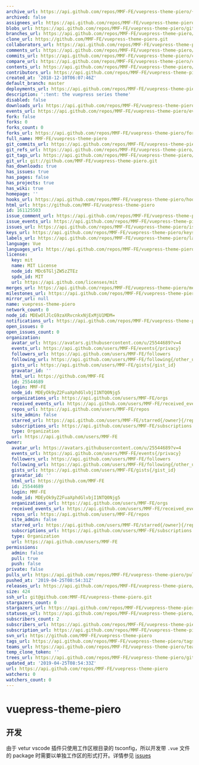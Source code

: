 ```yaml
---
archive_url: https://api.github.com/repos/MMF-FE/vuepress-theme-piero/{archive_format}{/ref}
archived: false
assignees_url: https://api.github.com/repos/MMF-FE/vuepress-theme-piero/assignees{/user}
blobs_url: https://api.github.com/repos/MMF-FE/vuepress-theme-piero/git/blobs{/sha}
branches_url: https://api.github.com/repos/MMF-FE/vuepress-theme-piero/branches{/branch}
clone_url: https://github.com/MMF-FE/vuepress-theme-piero.git
collaborators_url: https://api.github.com/repos/MMF-FE/vuepress-theme-piero/collaborators{/collaborator}
comments_url: https://api.github.com/repos/MMF-FE/vuepress-theme-piero/comments{/number}
commits_url: https://api.github.com/repos/MMF-FE/vuepress-theme-piero/commits{/sha}
compare_url: https://api.github.com/repos/MMF-FE/vuepress-theme-piero/compare/{base}...{head}
contents_url: https://api.github.com/repos/MMF-FE/vuepress-theme-piero/contents/{+path}
contributors_url: https://api.github.com/repos/MMF-FE/vuepress-theme-piero/contributors
created_at: '2018-12-10T06:07:46Z'
default_branch: master
deployments_url: https://api.github.com/repos/MMF-FE/vuepress-theme-piero/deployments
description: ':tent: the vuepress series theme'
disabled: false
downloads_url: https://api.github.com/repos/MMF-FE/vuepress-theme-piero/downloads
events_url: https://api.github.com/repos/MMF-FE/vuepress-theme-piero/events
fork: false
forks: 0
forks_count: 0
forks_url: https://api.github.com/repos/MMF-FE/vuepress-theme-piero/forks
full_name: MMF-FE/vuepress-theme-piero
git_commits_url: https://api.github.com/repos/MMF-FE/vuepress-theme-piero/git/commits{/sha}
git_refs_url: https://api.github.com/repos/MMF-FE/vuepress-theme-piero/git/refs{/sha}
git_tags_url: https://api.github.com/repos/MMF-FE/vuepress-theme-piero/git/tags{/sha}
git_url: git://github.com/MMF-FE/vuepress-theme-piero.git
has_downloads: true
has_issues: true
has_pages: false
has_projects: true
has_wiki: true
homepage: ''
hooks_url: https://api.github.com/repos/MMF-FE/vuepress-theme-piero/hooks
html_url: https://github.com/MMF-FE/vuepress-theme-piero
id: 161125503
issue_comment_url: https://api.github.com/repos/MMF-FE/vuepress-theme-piero/issues/comments{/number}
issue_events_url: https://api.github.com/repos/MMF-FE/vuepress-theme-piero/issues/events{/number}
issues_url: https://api.github.com/repos/MMF-FE/vuepress-theme-piero/issues{/number}
keys_url: https://api.github.com/repos/MMF-FE/vuepress-theme-piero/keys{/key_id}
labels_url: https://api.github.com/repos/MMF-FE/vuepress-theme-piero/labels{/name}
language: Vue
languages_url: https://api.github.com/repos/MMF-FE/vuepress-theme-piero/languages
license:
  key: mit
  name: MIT License
  node_id: MDc6TGljZW5zZTEz
  spdx_id: MIT
  url: https://api.github.com/licenses/mit
merges_url: https://api.github.com/repos/MMF-FE/vuepress-theme-piero/merges
milestones_url: https://api.github.com/repos/MMF-FE/vuepress-theme-piero/milestones{/number}
mirror_url: null
name: vuepress-theme-piero
network_count: 0
node_id: MDEwOlJlcG9zaXRvcnkxNjExMjU1MDM=
notifications_url: https://api.github.com/repos/MMF-FE/vuepress-theme-piero/notifications{?since,all,participating}
open_issues: 0
open_issues_count: 0
organization:
  avatar_url: https://avatars.githubusercontent.com/u/25544689?v=4
  events_url: https://api.github.com/users/MMF-FE/events{/privacy}
  followers_url: https://api.github.com/users/MMF-FE/followers
  following_url: https://api.github.com/users/MMF-FE/following{/other_user}
  gists_url: https://api.github.com/users/MMF-FE/gists{/gist_id}
  gravatar_id: ''
  html_url: https://github.com/MMF-FE
  id: 25544689
  login: MMF-FE
  node_id: MDEyOk9yZ2FuaXphdGlvbjI1NTQ0Njg5
  organizations_url: https://api.github.com/users/MMF-FE/orgs
  received_events_url: https://api.github.com/users/MMF-FE/received_events
  repos_url: https://api.github.com/users/MMF-FE/repos
  site_admin: false
  starred_url: https://api.github.com/users/MMF-FE/starred{/owner}{/repo}
  subscriptions_url: https://api.github.com/users/MMF-FE/subscriptions
  type: Organization
  url: https://api.github.com/users/MMF-FE
owner:
  avatar_url: https://avatars.githubusercontent.com/u/25544689?v=4
  events_url: https://api.github.com/users/MMF-FE/events{/privacy}
  followers_url: https://api.github.com/users/MMF-FE/followers
  following_url: https://api.github.com/users/MMF-FE/following{/other_user}
  gists_url: https://api.github.com/users/MMF-FE/gists{/gist_id}
  gravatar_id: ''
  html_url: https://github.com/MMF-FE
  id: 25544689
  login: MMF-FE
  node_id: MDEyOk9yZ2FuaXphdGlvbjI1NTQ0Njg5
  organizations_url: https://api.github.com/users/MMF-FE/orgs
  received_events_url: https://api.github.com/users/MMF-FE/received_events
  repos_url: https://api.github.com/users/MMF-FE/repos
  site_admin: false
  starred_url: https://api.github.com/users/MMF-FE/starred{/owner}{/repo}
  subscriptions_url: https://api.github.com/users/MMF-FE/subscriptions
  type: Organization
  url: https://api.github.com/users/MMF-FE
permissions:
  admin: false
  pull: true
  push: false
private: false
pulls_url: https://api.github.com/repos/MMF-FE/vuepress-theme-piero/pulls{/number}
pushed_at: '2019-04-25T08:54:31Z'
releases_url: https://api.github.com/repos/MMF-FE/vuepress-theme-piero/releases{/id}
size: 424
ssh_url: git@github.com:MMF-FE/vuepress-theme-piero.git
stargazers_count: 0
stargazers_url: https://api.github.com/repos/MMF-FE/vuepress-theme-piero/stargazers
statuses_url: https://api.github.com/repos/MMF-FE/vuepress-theme-piero/statuses/{sha}
subscribers_count: 2
subscribers_url: https://api.github.com/repos/MMF-FE/vuepress-theme-piero/subscribers
subscription_url: https://api.github.com/repos/MMF-FE/vuepress-theme-piero/subscription
svn_url: https://github.com/MMF-FE/vuepress-theme-piero
tags_url: https://api.github.com/repos/MMF-FE/vuepress-theme-piero/tags
teams_url: https://api.github.com/repos/MMF-FE/vuepress-theme-piero/teams
temp_clone_token: ''
trees_url: https://api.github.com/repos/MMF-FE/vuepress-theme-piero/git/trees{/sha}
updated_at: '2019-04-25T08:54:33Z'
url: https://api.github.com/repos/MMF-FE/vuepress-theme-piero
watchers: 0
watchers_count: 0
---
```


# vuepress-theme-piero

## 开发

由于 vetur vscode 插件只使用工作区根目录的 tsconfig，所以开发带 `.vue` 文件的 package 时需要以单独工作区的形式打开。详情参见 [issues](https://github.com/vuejs/vetur/issues/890)
